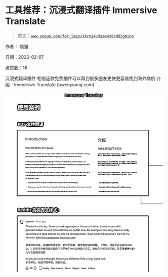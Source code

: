 # 工具推荐：沉浸式翻译插件 Immersive Translate

> 原文：[`www.yuque.com/for_lazy/xkrm14/dqax4z6rd85gmino`](https://www.yuque.com/for_lazy/xkrm14/dqax4z6rd85gmino)

作者： 福猫

日期：2023-02-07

点赞数：18

沉浸式翻译插件 相信这款免费插件可以帮到很多圈友更快更容易找到海外商机 介绍 - Immersive Translate (owenyoung.com)

![](img/48ca45ba7633d3be2cdbccc915d45b68.png)

